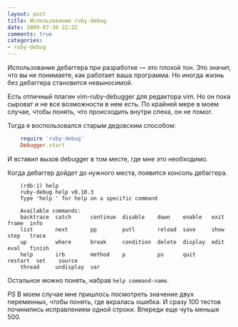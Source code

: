 ```yaml
---
layout: post
title: Использование ruby-debug
date: 2009-07-30 22:22
comments: true
categories: 
- ruby-debug
---
```


Использование дебаггера при разработке — это плохой тон. Это значит, что вы не понимаете, как работает ваша программа.
Но иногда жизнь без дебаггера становится невыносимой.

Есть отличный плагин vim-ruby-debugger для редактора vim. Но он пока сыроват и не все возможности в нем есть. По крайней
мере в моем случае, чтобы понять, что происходить внутри спека, он не помог.

Тогда я воспользовался старым дедовским способом:

``` ruby
    require 'ruby-debug'
    Debugger.start
```

И вставил вызов debugger в том месте, где мне это необходимо.

Когда дебаггер дойдет до нужного места, появится консоль дебаггера.

```
    (rdb:1) help
    ruby-debug help v0.10.3
    Type 'help ' for help on a specific command

    Available commands:
    backtrace  catch      continue  disable    down    enable   exit     frame  info   
    list       next       pp        putl       reload  save     show     step   trace  
    up         where      break     condition  delete  display  edit     eval   finish 
    help       irb        method    p          ps      quit     restart  set    source 
    thread     undisplay  var      
```

Остальное можно понять, набрав `help command-name`.

*PS* В моем случае мне пришлось посмотреть значение двух переменных, чтобы понять, где вкралась ошибка. И сразу 100 тестов
починились исправлением одной строки. Впереди еще чуть меньше 500.

